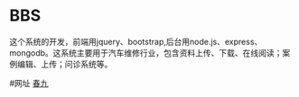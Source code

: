 # BBS

这个系统的开发，前端用jquery、bootstrap,后台用node.js、express、mongodb。这系统主要用于汽车维修行业，包含资料上传、下载、在线阅读；案例编辑、上传；问诊系统等。


#网址
[春九](www.wangdong123.com)